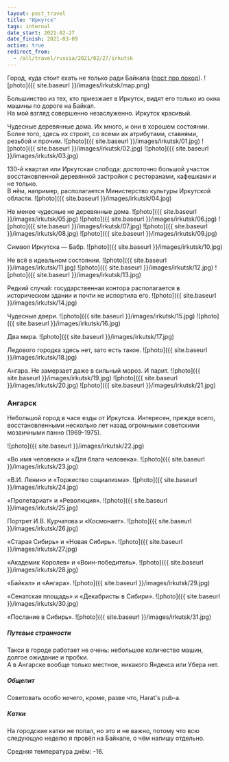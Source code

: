 ```yaml
---
layout: post_travel
title: "Иркутск"
tags: internal
date_start: 2021-02-27
date_finish: 2021-03-09
active: true
redirect_from:
  - /all/travel/russia/2021/02/27/irkutsk
---
```


Город, куда стоит ехать не только ради Байкала ([пост про поход](https://redmanmale.com/travel/russia/2021/03/01/baikal/)).
![photo]({{ site.baseurl }}/images/irkutsk/map.png)

Большинство из тех, кто приезжает в Иркутск, видят его только из окна машины по дороге на Байкал.  
На мой взгляд совершенно незаслуженно. Иркутск красивый.

Чудесные деревянные дома. Их много, и они в хорошем состоянии. Более того, здесь их строят, со всеми их атрибутами, ставнями, резьбой и прочим.
![photo]({{ site.baseurl }}/images/irkutsk/01.jpg)
![photo]({{ site.baseurl }}/images/irkutsk/02.jpg)
![photo]({{ site.baseurl }}/images/irkutsk/03.jpg)

130-й квартал или Иркутская слобода: достоточно большой участок восстановленной деревянной застройки с ресторанами, кафешками и не только.  
В нём, например, располагается Министерство культуры Иркутской области.
![photo]({{ site.baseurl }}/images/irkutsk/04.jpg)

Не менее чудесные не деревянные дома.
![photo]({{ site.baseurl }}/images/irkutsk/05.jpg)
![photo]({{ site.baseurl }}/images/irkutsk/06.jpg)
![photo]({{ site.baseurl }}/images/irkutsk/07.jpg)
![photo]({{ site.baseurl }}/images/irkutsk/08.jpg)
![photo]({{ site.baseurl }}/images/irkutsk/09.jpg)

Символ Иркутска — Бабр.
![photo]({{ site.baseurl }}/images/irkutsk/10.jpg)

Не всё в идеальном состоянии.
![photo]({{ site.baseurl }}/images/irkutsk/11.jpg)
![photo]({{ site.baseurl }}/images/irkutsk/12.jpg)
![photo]({{ site.baseurl }}/images/irkutsk/13.jpg)

Редкий случай: государственная контора располагается в историческом здании и почти не испортила его.
![photo]({{ site.baseurl }}/images/irkutsk/14.jpg)

Чудесные двери.
![photo]({{ site.baseurl }}/images/irkutsk/15.jpg)
![photo]({{ site.baseurl }}/images/irkutsk/16.jpg)

Два мира.
![photo]({{ site.baseurl }}/images/irkutsk/17.jpg)

Ледового городка здесь нет, зато есть такое.
![photo]({{ site.baseurl }}/images/irkutsk/18.jpg)

Ангара. Не замерзает даже в сильный мороз. И парит.
![photo]({{ site.baseurl }}/images/irkutsk/19.jpg)
![photo]({{ site.baseurl }}/images/irkutsk/20.jpg)
![photo]({{ site.baseurl }}/images/irkutsk/21.jpg)

### Ангарск

Небольшой город в часе езды от Иркутска. Интересен, прежде всего, восстановленными несколько лет назад огромными советскими мозаичными панно (1969-1975).

![photo]({{ site.baseurl }}/images/irkutsk/22.jpg)

«Во имя человека» и «Для блага человека».
![photo]({{ site.baseurl }}/images/irkutsk/23.jpg)

«В.И. Ленин» и «Торжество социализма».
![photo]({{ site.baseurl }}/images/irkutsk/24.jpg)

«Пролетариат» и «Революция».
![photo]({{ site.baseurl }}/images/irkutsk/25.jpg)

Портрет И.В. Курчатова и «Космонавт».
![photo]({{ site.baseurl }}/images/irkutsk/26.jpg)

«Старая Сибирь» и «Новая Сибирь».
![photo]({{ site.baseurl }}/images/irkutsk/27.jpg)

«Академик Королев» и «Воин-победитель».
![photo]({{ site.baseurl }}/images/irkutsk/28.jpg)

«Байкал» и «Ангара».
![photo]({{ site.baseurl }}/images/irkutsk/29.jpg)

«Сенатская площадь» и «Декабристы в Сибири».
![photo]({{ site.baseurl }}/images/irkutsk/30.jpg)

«Послание в Сибирь».
![photo]({{ site.baseurl }}/images/irkutsk/31.jpg)

##### Путевые странности

Такси в городе работает не очень: небольшое количество машин, долгое ожидание и пробки.  
А в Ангарске вообще только местное, никакого Яндекса или Убера нет.

##### Общепит

Советовать особо нечего, кроме, разве что, Harat's pub-а.

##### Катки

На городские катки не попал, но это и не важно, потому что всю следующую неделю я провёл на Байкале, о чём напишу отдельно.

Средняя температура днём: -16.
